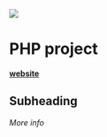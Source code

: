 <img src="https://media3.giphy.com/media/lr1PGJlmI7YMbG7Iwq/giphy.gif?cid=ecf05e47apfkgt66ltykxdlta5gqlujfq624zenfntyv0vpx&rid=giphy.gif">

# PHP project

**[website](https://tobias-ahlund.com/project/PHP/)**

## Subheading

*More info*